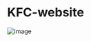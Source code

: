 # KFC-website
![image](https://user-images.githubusercontent.com/69443278/163294239-1006d232-cb76-4cc4-90da-42b35125bae3.png)
